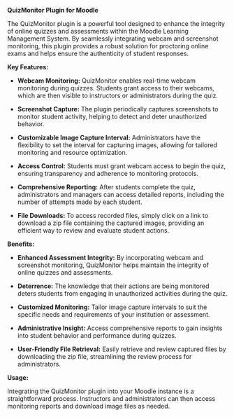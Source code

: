 **QuizMonitor Plugin for Moodle**

The QuizMonitor plugin is a powerful tool designed to enhance the integrity of online quizzes and assessments within the Moodle Learning Management System. By seamlessly integrating webcam and screenshot monitoring, this plugin provides a robust solution for proctoring online exams and helps ensure the authenticity of student responses.

**Key Features:**

- **Webcam Monitoring:** QuizMonitor enables real-time webcam monitoring during quizzes. Students grant access to their webcams, which are then visible to instructors or administrators during the quiz.

- **Screenshot Capture:** The plugin periodically captures screenshots to monitor student activity, helping to detect and deter unauthorized behavior.

- **Customizable Image Capture Interval:** Administrators have the flexibility to set the interval for capturing images, allowing for tailored monitoring and resource optimization.

- **Access Control:** Students must grant webcam access to begin the quiz, ensuring transparency and adherence to monitoring protocols.

- **Comprehensive Reporting:** After students complete the quiz, administrators and managers can access detailed reports, including the number of attempts made by each student.

- **File Downloads:** To access recorded files, simply click on a link to download a zip file containing the captured images, providing an efficient way to review and evaluate student actions.

**Benefits:**

- **Enhanced Assessment Integrity:** By incorporating webcam and screenshot monitoring, QuizMonitor helps maintain the integrity of online quizzes and assessments.

- **Deterrence:** The knowledge that their actions are being monitored deters students from engaging in unauthorized activities during the quiz.

- **Customized Monitoring:** Tailor image capture intervals to suit the specific needs and requirements of your institution or assessment.

- **Administrative Insight:** Access comprehensive reports to gain insights into student behavior and performance during quizzes.

- **User-Friendly File Retrieval:** Easily retrieve and review captured files by downloading the zip file, streamlining the review process for administrators.

**Usage:**

Integrating the QuizMonitor plugin into your Moodle instance is a straightforward process. Instructors and administrators can then access monitoring reports and download image files as needed.
